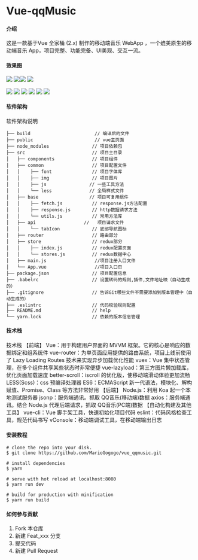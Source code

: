 # Vue-qqMusic

#### 介绍
这是一款基于Vue 全家桶 (2.x) 制作的移动端音乐 WebApp ，一个媲美原生的移动端音乐 App，项目完整、功能完备、UI美观、交互一流。
#### 效果图
![](http://book.52react.cn/20190319085537.png) ![](http://book.52react.cn/20190319085620.png)![](http://book.52react.cn/20190319085601.png) ![](http://book.52react.cn/20190319085639.png)

![](http://book.52react.cn/20190319085700.png) ![](http://book.52react.cn/20190319085722.png)
![](http://book.52react.cn/20190319090108.png) ![](http://book.52react.cn/20190319085856.png)
![](http://book.52react.cn/20190319085912.png) ![](http://book.52react.cn/20190319085937.png)
#### 软件架构
软件架构说明

```
├── build                        // 编译后的文件
├── public                       // vue主页面
├── node_modules                // 项目依赖包
├── src                         // 项目主目录
│   ├── components              // 项目组件  
│   ├── common                  // 项目配置文件
│   │    ├── font               // 项目字体库
│   │    ├── img                // 项目图片
│   │    ├── js                // 一些工具方法
│   │    └── less              // 全局样式文件
│   ├── base                   // 项目可复用组件
│   │    ├── fetch.js           // response.js方法配置
│   │    ├── response.js        // http数据请求方法
│   │    └── utils.js           // 常用方法库
│   ├── api                  //   项目请求文件
│   │    └── tabIcon            // 底部导航图标
│   ├── router                  // 路由部分
│   ├── store                   // redux部分
│   │    ├── index.js           // redux配置页面
│   │    └── stores.js          // redux数据中心
│   ├── main.js                  //项目注册入口文件
│   └── App.vue                  //项目入口页
├── package.json                // 项目配置信息
├── .babelrc                    // 设置转码的规则,插件,文件地址映（自动生成的）
├── .gitignore                  // 告诉Git哪些文件不需要添加到版本管理中（自动生成的）
├── .eslintrc                   // 代码校验规则配置
├── README.md                   // help
└── yarn.lock                   // 依赖的版本信息管理
```


#### 技术栈
技术栈
【前端】
Vue：用于构建用户界面的 MVVM 框架。它的核心是响应的数据绑定和组系统件
vue-router：为单页面应用提供的路由系统，项目上线前使用了 Lazy Loading Routes 技术来实现异步加载优化性能
vuex：Vue 集中状态管理，在多个组件共享某些状态时非常便捷
vue-lazyload：第三方图片懒加载库，优化页面加载速度
better-scroll：iscroll 的优化版，使移动端滑动体验更加流畅
LESS(Scss)：css 预编译处理器
ES6：ECMAScript 新一代语法，模块化、解构赋值、Promise、Class 等方法非常好用
【后端】
Node.js：利用 Koa 起一个本地测试服务器
jsonp：服务端通讯。抓取 QQ音乐(移动端)数据
axios：服务端通讯。结合 Node.js 代理后端请求，抓取 QQ音乐(PC端)数据
【自动化构建及其他工具】
vue-cli：Vue 脚手架工具，快速初始化项目代码
eslint：代码风格检查工具，规范代码书写
vConsole：移动端调试工具，在移动端输出日志
#### 安装教程
```
# clone the repo into your disk.
$ git clone https://github.com/MarioGogogo/vue_qqmusic.git

# install dependencies
$ yarn

# serve with hot reload at localhost:8080
$ yarn run dev

# build for production with minification
$ yarn run build
```

#### 如何参与贡献

1. Fork 本仓库
2. 新建 Feat_xxx 分支
3. 提交代码
4. 新建 Pull Request


